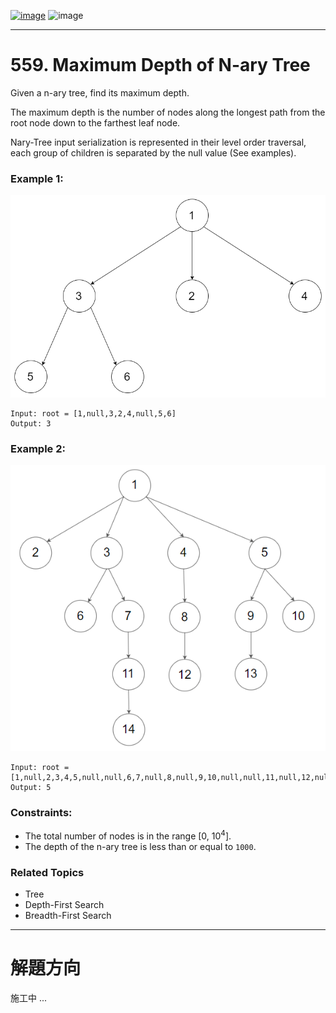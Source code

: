 [![image](https://img.shields.io/badge/Leetcode-Link-blue?logo=leetcode)](https://leetcode.com/problems/maximum-depth-of-n-ary-tree/)
![image](https://img.shields.io/badge/Difficulty-Easy-green)

---

# 559. Maximum Depth of N-ary Tree

Given a n-ary tree, find its maximum depth.

The maximum depth is the number of nodes along the longest path from the root node down to the farthest leaf node.

Nary-Tree input serialization is represented in their level order traversal, each group of children is separated by the null value (See examples).

### Example 1:

![image](./image/narytreeexample.png)

```
Input: root = [1,null,3,2,4,null,5,6]
Output: 3
```

### Example 2:

![image](./image/sample_4_964.png)

```
Input: root = [1,null,2,3,4,5,null,null,6,7,null,8,null,9,10,null,null,11,null,12,null,13,null,null,14]
Output: 5
```

### Constraints:

- The total number of nodes is in the range [0, $10^4$].
- The depth of the n-ary tree is less than or equal to `1000`.

### Related Topics

- Tree
- Depth-First Search
- Breadth-First Search
  
---

# 解題方向

施工中 ...
